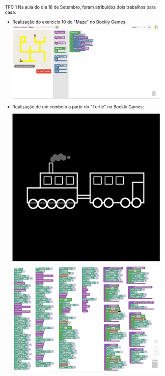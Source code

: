 TPC 1
Na aula do dia 18 de Setembro, foram atribuidos dois trabalhos para casa:
- Realização do exercicio 10 do "Maze" no Bockly Games;
  ![image alt](https://github.com/ClaudiaTeixeiraa/ATP2025/blob/8da6034ac0c9f17d65d61cee5a864585da279e59/Resolu%C3%A7%C3%A3o%20do%20exc%2010%20do%20Maze.png)
  
- Realização de um comboio a partir do "Turtle" no Bockly Games;
 
  ![image alt](https://github.com/ClaudiaTeixeiraa/ATP2025/blob/d2e650df6b96ab11400b650506e32d04b95569ee/ComboioTurtle.png)

  ![image alt](https://github.com/ClaudiaTeixeiraa/ATP2025/blob/f83a91e24f6ce2a1f6c8414a5d167eb154124898/Resolu%C3%A7%C3%A3oComboioTurtle.png)

